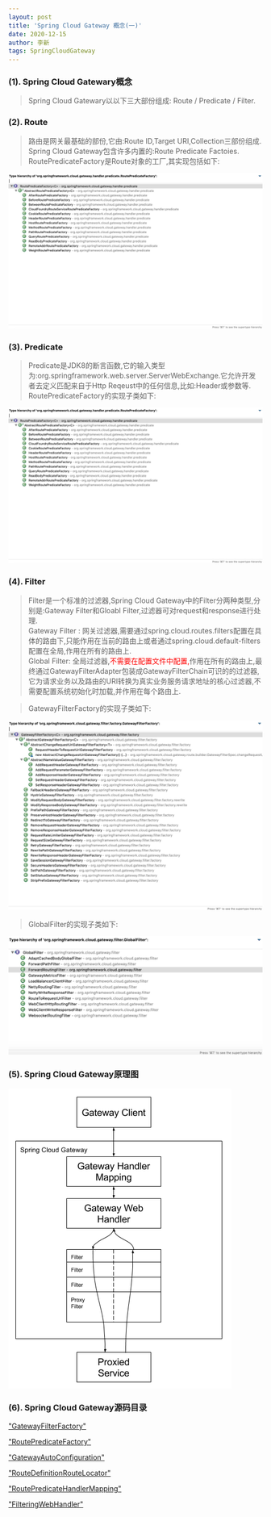 ```yaml
---
layout: post
title: 'Spring Cloud Gateway 概念(一)'
date: 2020-12-15
author: 李新
tags: SpringCloudGateway
---
```


### (1). Spring Cloud Gatewary概念
> Spring Cloud Gatewary以以下三大部份组成: Route / Predicate / Filter.

### (2). Route
> 路由是网关最基础的部份,它由:Route ID,Target URI,Collection<Predicate>三部份组成.   
> Spring Cloud Gateway包含许多内置的:Route Predicate Factoies. 
> RoutePredicateFactory是Route对象的工厂,其实现包括如下:

!["RoutePredicateFactory"](/assets/spring-cloud-gateway/imgs/spring-cloud-gateway-route-predicate-factory.jpg)


### (3). Predicate
> Predicate是JDK8的断言函数,它的输入类型为:org.springframework.web.server.ServerWebExchange.它允许开发者去定义匹配来自于Http Reqeust中的任何信息,比如:Header或参数等.    
> RoutePredicateFactory的实现子类如下: 

!["RoutePredicateFactory"](/assets/spring-cloud-gateway/imgs/spring-cloud-gateway-route-predicate-factory.jpg)


### (4). Filter
> Filter是一个标准的过滤器,Spring Cloud Gateway中的Filter分两种类型,分别是:Gateway Filter和Gloabl Filter,过滤器可对request和response进行处理.   
> Gateway Filter : 网关过滤器,需要通过spring.cloud.routes.filters配置在具体的路由下,只能作用在当前的路由上或者通过spring.cloud.default-filters配置在全局,作用在所有的路由上.   
> Global Filter: 全局过滤器,<font color='red'>不需要在配置文件中配置,</font>作用在所有的路由上,最终通过GatewayFilterAdapter包装成GatewayFilterChain可识的的过滤器,它为请求业务以及路由的URI转换为真实业务服务请求地址的核心过滤器,不需要配置系统初始化时加载,并作用在每个路由上.   

> GatewayFilterFactory的实现子类如下:

!["GatewayFilterFactory实现子类"](/assets/spring-cloud-gateway/imgs/spring-cloud-gateway-gateway-filter-factory.jpg)

> GlobalFilter的实现子类如下:

!["GlobalFilter的实现子类"](/assets/spring-cloud-gateway/imgs/spring-cloud-gateway-global-filter.jpg)


### (5). Spring Cloud Gateway原理图

!["Spring Cloud Gateway原理"](/assets/spring-cloud-gateway/imgs/spring_cloud_gateway_diagram.png)


### (6). Spring Cloud Gateway源码目录
["GatewayFilterFactory"](https://www.lixin.help/2020/12/16/SpringCloud-Gateway-Source-GatewayFilterFactory.html)

["RoutePredicateFactory"](https://www.lixin.help/2020/12/16/SpringCloud-Gateway-Source-RoutePredicateFactory.html)

["GatewayAutoConfiguration"](https://www.lixin.help/2020/12/16/SpringCloud-Gateway-Source-GatewayAutoConfiguration.html)

["RouteDefinitionRouteLocator"](https://www.lixin.help/2020/12/16/SpringCloud-Gateway-Source-RouteLocator.html)

["RoutePredicateHandlerMapping"](https://www.lixin.help/2020/12/16/SpringCloud-Gateway-Source-RoutePredicateHandlerMapping.html)

["FilteringWebHandler"](https://www.lixin.help/2020/12/16/SpringCloud-Gateway-Source-FilteringWebHandler.html)